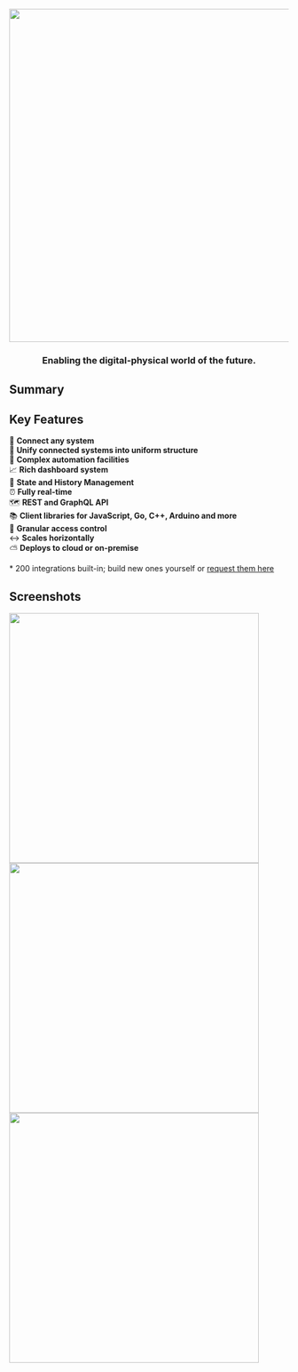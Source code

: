 <h1 align="center">
  <br>
  <a href="https://1src.tech"><img src="https://github.com/janhaa/one/blob/main/2_Logo%20Design%20Handout.png?raw=true" width="600"></a>
</h1>

<h3 align="center">
  Enabling the digital-physical world of the future.
</h3>

## Summary


## Key Features

:bricks: **Connect any system**\
:page_with_curl: **Unify connected systems into uniform structure**\
:brain: **Complex automation facilities**\
:chart_with_upwards_trend: **Rich dashboard system**\
:bookmark_tabs: **State and History Management**\
:alarm_clock: **Fully real-time**\
:world_map: **REST and GraphQL API**\
:books: **Client libraries for JavaScript, Go, C++, Arduino and more**\
:door: **Granular access control**\
:left_right_arrow: **Scales horizontally**\
:partly_sunny: **Deploys to cloud or on-premise**

\* 200 integrations built-in; build new ones yourself or [request them here](http://google.com)

## Screenshots
<kbd>
  <a href="https://github.com/janhaa/one/blob/main/thing_state.PNG"><img width="450" src="https://github.com/janhaa/one/blob/main/thing_state.PNG"></a>
</kbd>
<kbd>
  <a href="https://github.com/janhaa/one/blob/main/thing_state.PNG"><img width="450" src="https://github.com/janhaa/one/blob/main/parking_spaces.PNG"></a>
</kbd>  
<kbd>
  <a href="https://github.com/janhaa/one/blob/main/thing_state.PNG"><img width="450" src="https://github.com/janhaa/one/blob/main/booking.PNG"></a>
</kbd>  

